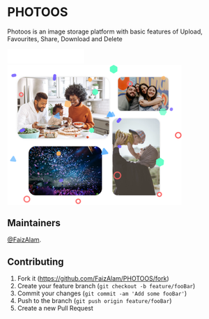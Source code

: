 # PHOTOOS
Photoos is an image storage platform with basic features of Upload, Favourites, Share, Download and Delete 


![logo](https://github.com/FaizAlam/PHOTOOS/blob/Master/public/uploads/icons/PHOTOOS_WHITE.png)
<br>
<img src="https://github.com/FaizAlam/PHOTOOS/blob/Master/public/uploads/icons/front.png" width="400" align="center">
## Maintainers

[@FaizAlam](https://github.com/FaizAlam).


<!--
### Contributors

This project exists thanks to all the people who contribute. 
<a href="https://github.com/FaizAlam/PHOTOOS/graphs/contributors"><img src="https://opencollective.com/standard-readme/contributors.svg?width=890&button=false" /></a>
-->


## Contributing

1. Fork it (https://github.com/FaizAlam/PHOTOOS/fork)
2. Create your feature branch (`git checkout -b feature/fooBar`)
3. Commit your changes (`git commit -am 'Add some fooBar'`)
4. Push to the branch (`git push origin feature/fooBar`)
5. Create a new Pull Request

